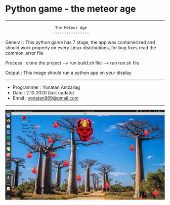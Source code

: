 # Python game - the meteor age

-----------------------------------------------------------------------------------------
                          The Meteor Age
                         ----------------

 General        : This python game has 7 stage, the app was containerized and should work properly
                  on every Linux distributions, for bug fixes read the common_error file
          	  

 Process        : clone the project -->  run build.sh file -->  run run.sh file

 Output         : This image should run a python app on your display 
                
------------------------------------------------------------------------------------------
- Programmer    : Yonatan Amzallag
- Date          : 2.10.2020 (last update)
- Email         : yonatan989@gmail.com
-----------------------------------------------------------------------------------------


![ScreenShot](https://github.com/yonatan989/pygame/blob/master/meteor_age.png)
